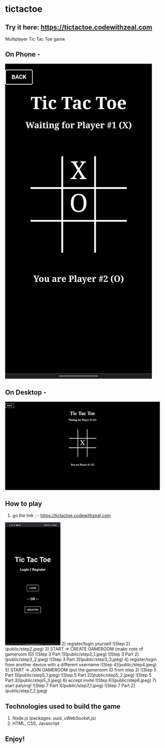 # tictactoe

## Try it here: https://tictactoe.codewithzeal.com
Multiplayer Tic Tac Toe game

## On Phone -
![Tic Tac Toe on phone](public/ingame-phone.jpeg)

## On Desktop -
![Tic Tac Toe on Desktop](public/ingame-desktop.jpg)

## How to play

1) go the link : - https://tictactoe.codewithzeal.com
<img alt="Step 1" src="public/step1.jpeg" height="400px" />
2) register/login yourself
![Step 2](public/step2.jpeg)
3) START => CREATE GAMEROOM (make note of gameroom ID)
![Step 3 Part 1](public/step3_1.jpeg)
![Step 3 Part 2](public/step3_2.jpeg)
![Step 3 Part 3](public/step3_3.jpeg)
4) register/login from another device with a different username
![Step 4](public/step4.jpeg)
5) START => JOIN GAMEROOM (put the gameroom ID from step 3)
![Step 5 Part 1](public/step5_1.jpeg)
![Step 5 Part 2](public/step5_2.jpeg)
![Step 5 Part 3](public/step5_3.jpeg)
6) accept invite
![Step 6](public/step6.jpeg)
7) start palying!
![Step 7 Part 1](public/step7_1.jpeg)
![Step 7 Part 2](public/step7_2.jpeg)


## Technologies used to build the game
1) Node.js (packages: uuid, uWebSocket.js)
4) HTML, CSS, Javascript

## Enjoy!
